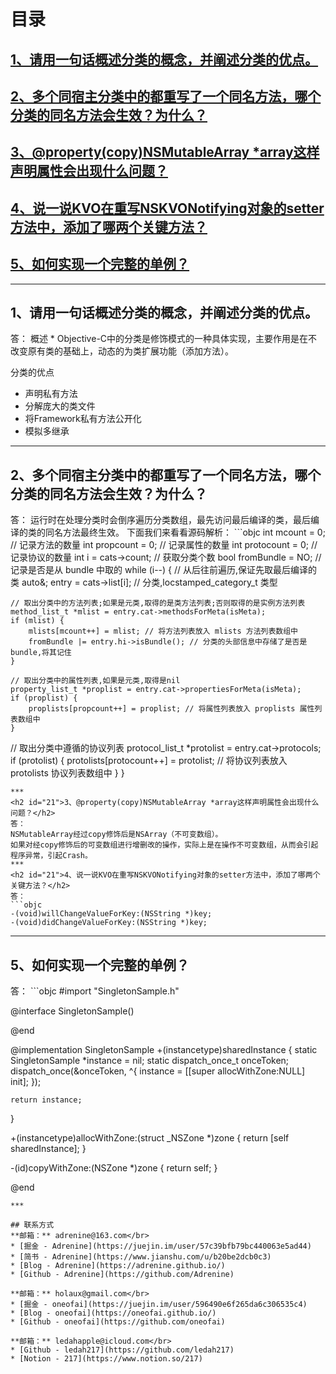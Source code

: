 # 目录
## [1、请用一句话概述分类的概念，并阐述分类的优点。](#21)
## [2、多个同宿主分类中的都重写了一个同名方法，哪个分类的同名方法会生效？为什么？](#22)
## [3、@property(copy)NSMutableArray *array这样声明属性会出现什么问题？](#23)
## [4、说一说KVO在重写NSKVONotifying对象的setter方法中，添加了哪两个关键方法？](#24)
## [5、如何实现一个完整的单例？](#25)

***
<h2 id="21">1、请用一句话概述分类的概念，并阐述分类的优点。</h2>
答：
概述
* Objective-C中的分类是修饰模式的一种具体实现，主要作用是在不改变原有类的基础上，动态的为类扩展功能（添加方法）。

分类的优点
* 声明私有方法
* 分解庞大的类文件
* 将Framework私有方法公开化
* 模拟多继承
***
<h2 id="21">2、多个同宿主分类中的都重写了一个同名方法，哪个分类的同名方法会生效？为什么？</h2>
答：
运行时在处理分类时会倒序遍历分类数组，最先访问最后编译的类，最后编译的类的同名方法最终生效。
下面我们来看看源码解析：
```objc
int mcount = 0; // 记录方法的数量
int propcount = 0; // 记录属性的数量
int protocount = 0; // 记录协议的数量
int i = cats->count; // 获取分类个数
bool fromBundle = NO; // 记录是否是从 bundle 中取的
while (i--) { // 从后往前遍历,保证先取最后编译的类
    auto&; entry = cats->list[i]; // 分类,locstamped_category_t 类型
    
    // 取出分类中的方法列表;如果是元类,取得的是类方法列表;否则取得的是实例方法列表
    method_list_t *mlist = entry.cat->methodsForMeta(isMeta);
    if (mlist) {
        mlists[mcount++] = mlist; // 将方法列表放入 mlists 方法列表数组中
        fromBundle |= entry.hi->isBundle(); // 分类的头部信息中存储了是否是 bundle,将其记住
    }

    // 取出分类中的属性列表,如果是元类,取得是nil
    property_list_t *proplist = entry.cat->propertiesForMeta(isMeta);
    if (proplist) {
        proplists[propcount++] = proplist; // 将属性列表放入 proplists 属性列表数组中
    }
    
// 取出分类中遵循的协议列表
    protocol_list_t *protolist = entry.cat->protocols;
    if (protolist) {
        protolists[protocount++] = protolist; // 将协议列表放入 protolists 协议列表数组中
    }
} 
```
***
<h2 id="21">3、@property(copy)NSMutableArray *array这样声明属性会出现什么问题？</h2>
答：
NSMutableArray经过copy修饰后是NSArray（不可变数组）。
如果对经copy修饰后的可变数组进行增删改的操作，实际上是在操作不可变数组，从而会引起程序异常，引起Crash。
***
<h2 id="21">4、说一说KVO在重写NSKVONotifying对象的setter方法中，添加了哪两个关键方法？</h2>
答：
```objc
-(void)willChangeValueForKey:(NSString *)key;
-(void)didChangeValueForKey:(NSString *)key;
```
***
<h2 id="21">5、如何实现一个完整的单例？</h2>
答：
```objc
#import "SingletonSample.h"

@interface SingletonSample()<NSCopying>

@end

@implementation SingletonSample
+(instancetype)sharedInstance
{
    static SingletonSample *instance = nil;
    static dispatch_once_t onceToken;
    dispatch_once(&onceToken, ^{
        instance = [[super allocWithZone:NULL] init];
    });
    
    return instance;
}

+(instancetype)allocWithZone:(struct _NSZone *)zone
{
    return [self sharedInstance];
}

-(id)copyWithZone:(NSZone *)zone
{
    return self;
}

@end

```
***

## 联系方式
**邮箱：** adrenine@163.com</br>
* [掘金 - Adrenine](https://juejin.im/user/57c39bfb79bc440063e5ad44)
* [简书 - Adrenine](https://www.jianshu.com/u/b20be2dcb0c3)
* [Blog - Adrenine](https://adrenine.github.io/)
* [Github - Adrenine](https://github.com/Adrenine)
 
**邮箱：** holaux@gmail.com</br>
* [掘金 - oneofai](https://juejin.im/user/596490e6f265da6c306535c4)
* [Blog - oneofai](https://oneofai.github.io/)
* [Github - oneofai](https://github.com/oneofai)

**邮箱：** ledahapple@icloud.com</br>
* [Github - ledah217](https://github.com/ledah217)
* [Notion - 217](https://www.notion.so/217)